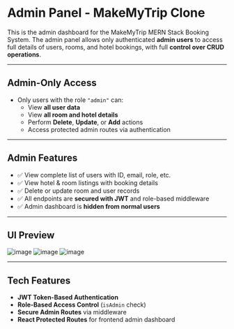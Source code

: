 #  Admin Panel - MakeMyTrip Clone

This is the admin dashboard for the MakeMyTrip MERN Stack Booking System. The admin panel allows only authenticated **admin users** to access full details of users, rooms, and hotel bookings, with full **control over CRUD operations**.

---

##  Admin-Only Access

- Only users with the role `"admin"` can:
  - View **all user data**
  - View **all room and hotel details**
  - Perform **Delete**, **Update**, or **Add** actions
  - Access protected admin routes via authentication

---

##  Admin Features

- ✅ View complete list of users with ID, email, role, etc.
- ✅ View hotel & room listings with booking details
- ✅ Delete or update room and user records
- ✅ All endpoints are **secured with JWT** and role-based middleware
- ✅ Admin dashboard is **hidden from normal users**

---

## UI Preview

![image](https://github.com/user-attachments/assets/354a2b93-08ec-4ecb-a5db-f925987e5fa7)
![image](https://github.com/user-attachments/assets/cdb7d2a4-ffbd-41c2-af1a-31b871734e2e)
![image](https://github.com/user-attachments/assets/886d95e1-4244-4031-8248-5bb43c6dd28e)


---

## Tech Features 

- **JWT Token-Based Authentication**
- **Role-Based Access Control** (`isAdmin` check)
- **Secure Admin Routes** via middleware
- **React Protected Routes** for frontend admin dashboard

